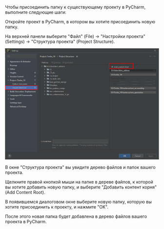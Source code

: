Чтобы присоединить папку к существующему проекту в PyCharm, выполните следующие шаги:

Откройте проект в PyCharm, в котором вы хотите присоединить новую папку.

На верхней панели выберите "Файл" (File) -> "Настройки проекта" (Settings) -> "Структура проекта" (Project Structure).

![](image_1.png)

В окне "Структура проекта" вы увидите дерево файлов и папок вашего проекта.

Щелкните правой кнопкой мыши на папке в дереве файлов, к которой вы хотите добавить новую папку, и выберите "Добавить контент корня" (Add Content Root).

В появившемся диалоговом окне выберите новую папку, которую вы хотите присоединить к проекту, и нажмите "OK".

После этого новая папка будет добавлена в дерево файлов вашего проекта в PyCharm.